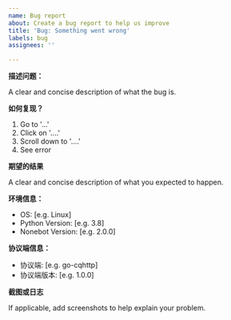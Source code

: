 ```yaml
---
name: Bug report
about: Create a bug report to help us improve
title: 'Bug: Something went wrong'
labels: bug
assignees: ''

---
```


**描述问题：**

A clear and concise description of what the bug is.

**如何复现？**

1. Go to '...'
2. Click on '....'
3. Scroll down to '....'
4. See error

**期望的结果**

A clear and concise description of what you expected to happen.

**环境信息：**

 - OS: [e.g. Linux]
 - Python Version: [e.g. 3.8]
 - Nonebot Version: [e.g. 2.0.0]

**协议端信息：**

 - 协议端: [e.g. go-cqhttp]
 - 协议端版本: [e.g. 1.0.0]

**截图或日志**

If applicable, add screenshots to help explain your problem.
